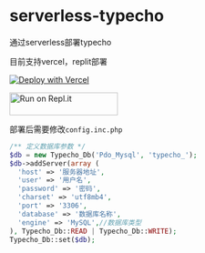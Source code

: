 # serverless-typecho

通过serverless部署typecho

目前支持vercel，replit部署

[![Deploy with Vercel](https://vercel.com/button)](https://vercel.com/new/clone?repository-url=https://github.com/zknb-666/serverless-typecho)

<a href="https://repl.it/github/zknb-666/serverless-typecho">
  <img alt="Run on Repl.it" src="https://repl.it/badge/github/alist-org/alist-replit" style="height: 40px; width: 190px;" />
</a>

部署后需要修改`config.inc.php`

```php
/** 定义数据库参数 */
$db = new Typecho_Db('Pdo_Mysql', 'typecho_');
$db->addServer(array (
  'host' => '服务器地址',
  'user' => '用户名',
  'password' => '密码',
  'charset' => 'utf8mb4',
  'port' => '3306',
  'database' => '数据库名称',
  'engine' => 'MySQL',//数据库类型
), Typecho_Db::READ | Typecho_Db::WRITE);
Typecho_Db::set($db);
```
